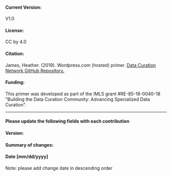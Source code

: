 #### Current Version:

V1.0

#### License:

CC by 4.0

#### Citation:

James, Heather. (2019). Wordpress.com (hosted) primer. [Data Curation Network GitHub Repository.](https://github.com/DataCurationNetwork/data-primers)

#### Funding:

This primer was developed as part of the IMLS grant #RE-85-18-0040-18 "Building the Data Curation Community: Advancing Specialized Data Curation".

_____________

#### Please update the following fields with each contribution

#### Version:

#### Summary of changes:

#### Date [mm/dd/yyyy]

Note: please add change date in descending order
